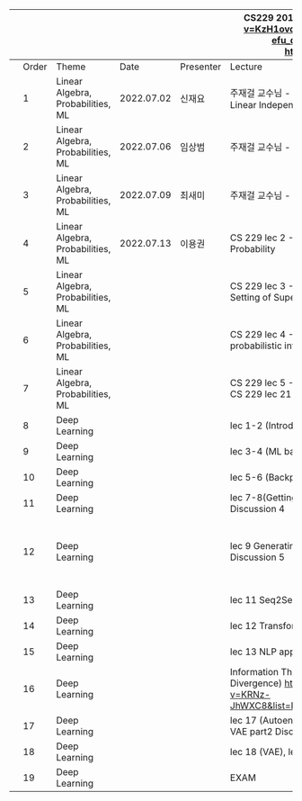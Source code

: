 | | | | | |CS229 2019 https://www.youtube.com/watch?v=KzH1ovd4Ots&list=PLoROMvodv4rNH7qL6-efu_q2_bPuy0adh   Berkeley CS182    https://cs182sp21.github.io/ | | | | | |
|-|-|-|-|-|-|-|-|-|-|-|
| |Order|Theme|Date|Presenter|Lecture|Practice|T.A.|Reading Materials| Slides | Video |
| |1|Linear Algebra, Probabilities, ML| 2022.07.02 | 신재요 |주재걸 교수님 - Four Views of Matrix Multiplication, Linear Independence, Linear Transformation|  Practice 1,2  |이병근| https://drive.google.com/file/d/1waoIOobesOSWb44GGXHPjBKLo3I0IVwI/view?usp=drivesdk | https://docs.google.com/file/d/1O9fl1qSmOZcoO9tXpa4QutNx1uUJJwC9/edit?usp=docslist_api&filetype=mspresentation | https://drive.google.com/file/d/14ibBH11NpWm6pHEOImNWdOHLJJjJtRZi/view?usp=drivesdk |
| |2|Linear Algebra, Probabilities, ML| 2022.07.06 | 임상범 |주재걸 교수님 - Least Squares |  Practice 3,4  |이병근| |https://drive.google.com/file/d/1bxiAJ8DCFwgMP-fw-mTBXQSdF-cuxm2Y/view?usp=sharing |https://drive.google.com/file/d/1AS6kyGBAiQnoTH-TlpPlxDAcc5fnZED2/view?usp=sharing |
| |3|Linear Algebra, Probabilities, ML| 2022.07.09 | 최새미 |주재걸 교수님 - Eigendecomposition, SVD |  Practice 5,6  | 이병근 | https://drive.google.com/file/d/1Y7wz3CsjaqOe3UneP2-Rs6vgpNSPorOm/view?usp=sharing | https://drive.google.com/file/d/1jQ1aBiy1WcInpvzMESHtC-BoXu-L-cdp/view?usp=sharing | https://drive.google.com/file/d/19rJsDEh7U5UVMsgjHBfLIOS5H9z211VF/view?usp=sharing |
| |4|Linear Algebra, Probabilities, ML| 2022.07.13 | 이용권 |CS 229 lec 2 - Review of Matrix Calculus, Review of Probability| Practice 7 | 이병근 | https://drive.google.com/file/d/11jOMzoETBlL1E5LFh6J5IH-R6W8M0TRC/view?usp=sharing  https://drive.google.com/file/d/1MZiqtpUh3XKKCncvcwHgUYEN3GsKbtC2/view?usp=sharing | https://drive.google.com/file/d/1qOuNZN_wUsKs5vMy84Vu-Leww7_pxOtl/view?usp=sharing | |
| |5|Linear Algebra, Probabilities, ML| | |CS 229 lec 3 - Review of Probability and Statistics, Setting of Supervised Learning| X | | | | |
| |6|Linear Algebra, Probabilities, ML| | |CS 229 lec 4 - Linear Regression (Normal Equations, probabilistic interpretation), MLE | X | | | | |
| |7|Linear Algebra, Probabilities, ML| | |CS 229 lec 5 - Logistic Regression, Newton's Method, CS 229 lec 21 - Evaluation Metrics (F1, ROC, etc..) |X| | | | |
| |8|Deep Learning| | |lec 1-2 (Introduction, ML basics 1) Discussion 1| X | | | | |
| |9|Deep Learning| | |lec 3-4 (ML basics 2, optimization) Discussion 2| hw1 | |https://distill.pub/2017/momentum/ https://openai.com/blog/deep-double-descent/ https://mml-book.github.io/book/mml-book.pdf (p.291-p.303)| | |
| |10|Deep Learning| | |lec 5-6 (Backpropogation, CNN) Discussion 3| hw1 | | | | |
| |11|Deep Learning| | |lec 7-8(Getting neural nets to train, Computer Vision) Discussion 4| X | |overfitting in deep neural network ( https://lilianweng.github.io/lil-log/2019/03/14/are-deep-neural-networks-dramatically-overfitted.html )| | |
| |12|Deep Learning| | |lec 9 Generating images from CNN, lec 10 RNN Discussion 5| X | |RNN and Regularization(Dropout):  https://medium.com/curg/deep-rnn-%EC%A0%95%EA%B7%9C%ED%99%94%EA%B0%80-%EA%B6%81%EA%B8%88%ED%95%B4-7d69f3bbc171   Bidirenctional RNN: https://d2l.ai/chapter_recurrent-modern/bi-rnn.html    Seq to Seq Machine Translation: https://deep-learning-study.tistory.com/685   Beam Search: https://littlefoxdiary.tistory.com/4| | |
| |13|Deep Learning| | |lec 11 Seq2Seq Discussion 6| X | | | | |
| |14|Deep Learning| | |lec 12 Transformers  Discussion 7| hw3 | |Transformer: https://nlp.seas.harvard.edu/2018/04/03/attention.html#model-architecture | | |
| |15|Deep Learning| | |lec 13 NLP applications Discussion 8 (pretraining)| hw3 | | | | |
| |16|Deep Learning| | |     Information Theory 1~3 (Entropy, Cross-Entropy, KL Divergence)    https://www.youtube.com/watch?v=KRNz-JhWXC8&list=PLKs7xpqpX1bcQAHSjlZAv8vHftDj6kXrn   |hw2| | | | |
| |17|Deep Learning| | |lec 17 (Autoencoder & Latent variable model), lec 18 VAE part2  Discussion 10| hw2 | | | | |
| |18|Deep Learning| | |lec 18 (VAE), lec 19 (GAN)  Discussion 11 | hw2 | | | | |
| |19|Deep Learning| | | EXAM | | | | | |
